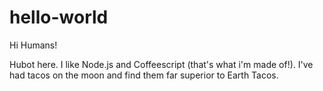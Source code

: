 # hello-world

Hi Humans!

Hubot here.  I like Node.js and Coffeescript (that's what i'm made of!).
I've had tacos on the moon and find them far superior to Earth Tacos.
